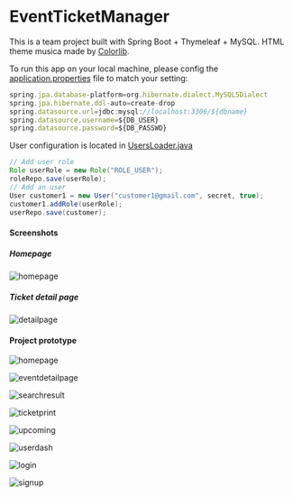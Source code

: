 # EventTicketManager
This is a team project built with Spring Boot + Thymeleaf + MySQL. HTML theme musica made by [Colorlib](https://colorlib.com/).

To run this app on your local machine, please config the [application.properties](https://github.com/csi518-team7/EventTicketsApp/blob/master/src/main/resources/application.properties) file to match your setting:

```javascript
spring.jpa.database-platform=org.hibernate.dialect.MySQL5Dialect
spring.jpa.hibernate.ddl-auto=create-drop
spring.datasource.url=jdbc:mysql://localhost:3306/${dbname}
spring.datasource.username=${DB_USER}
spring.datasource.password=${DB_PASSWD}
```

User configuration is located in [UsersLoader.java](https://github.com/csi518-team7/EventTicketsApp/blob/master/src/main/java/us/team7pro/EventTicketsApp/DatabaseLoaders/UsersLoader.java)

```java
// Add user role
Role userRole = new Role("ROLE_USER");
roleRepo.save(userRole);
// Add an user
User customer1 = new User("customer1@gmail.com", secret, true);
customer1.addRole(userRole);
userRepo.save(customer);
```



#### Screenshots

##### Homepage

![homepage](https://github.com/csi518-team7/EventTicketsApp/blob/master/screenshots/homepage.png)



##### Ticket detail page

![detailpage](https://github.com/csi518-team7/EventTicketsApp/blob/master/screenshots/detailpage.png)



#### Project prototype

![homepage](https://github.com/csi518-team7/EventTicketsApp/blob/master/prototypes/Homepage.png)

![eventdetailpage](https://github.com/csi518-team7/EventTicketsApp/blob/master/prototypes/Event%20Detail%20Page.png)

![searchresult](https://github.com/csi518-team7/EventTicketsApp/blob/master/prototypes/Search%20result.png)

![ticketprint](https://github.com/csi518-team7/EventTicketsApp/blob/master/prototypes/Ticket%20detail.png)

![upcoming](https://github.com/csi518-team7/EventTicketsApp/blob/master/prototypes/Upcoming%20event.png)

![userdash](https://github.com/csi518-team7/EventTicketsApp/blob/master/prototypes/User%20Dashboard.png)

![login](https://github.com/csi518-team7/EventTicketsApp/blob/master/prototypes/login%20page.png)

![signup](https://github.com/csi518-team7/EventTicketsApp/blob/master/prototypes/signup%20page.png)

